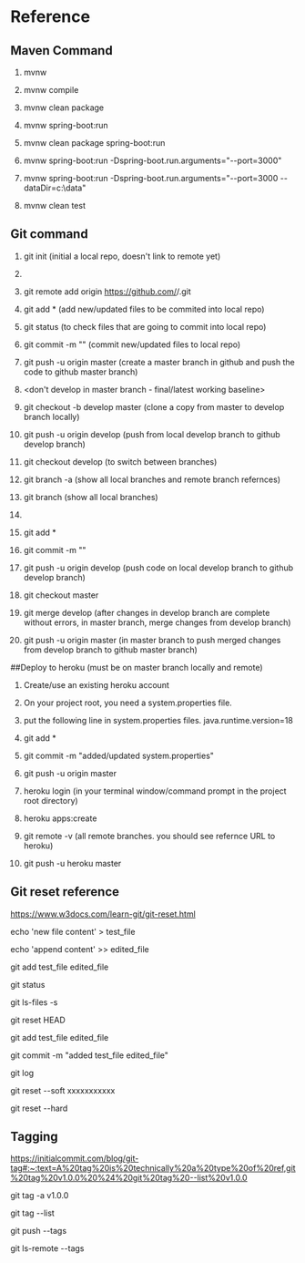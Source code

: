 # Reference

## Maven Command

1. mvnw

2. mvnw compile

3. mvnw clean package

4. mvnw spring-boot:run

5. mvnw clean package spring-boot:run

6. mvnw spring-boot:run -Dspring-boot.run.arguments="--port=3000"

7. mvnw spring-boot:run -Dspring-boot.run.arguments="--port=3000 --dataDir=c:\data"

8. mvnw clean test


## Git command

1. git init (initial a local repo, doesn't link to remote yet)

2. <create a git remote repo>

3. git remote add origin https://github.com/<username>/<reponame>.git

4. git add * (add new/updated files to be commited into local repo)

5. git status (to check files that are going to commit into local repo)

6. git commit -m "<commit message>" (commit new/updated files to local repo)

7. git push -u origin master (create a master branch in github and push the code to github master branch)

8. <don't develop in master branch - final/latest working baseline>

9. git checkout -b develop master (clone a copy from master to develop branch locally)

10. git push -u origin develop (push from local develop branch to github develop branch)

11. git checkout develop (to switch between branches)

12. git branch -a (show all local branches and remote branch refernces)

13. git branch (show all local branches)

14. <always develop in develop branch>

15. git add *

16. git commit -m "<commit changes>"

17. git push -u origin develop (push code on local develop branch to github develop branch)

18. git checkout master

19. git merge develop (after changes in develop branch are complete without errors, in master branch, merge changes from develop branch)

20. git push -u origin master (in master branch to push merged changes from develop branch to github master branch)

##Deploy to heroku (must be on master branch locally and remote)
1. Create/use an existing heroku account

2. On your project root, you need a system.properties file.

3. put the following line in system.properties files.
java.runtime.version=18

4. git add *

5. git commit -m "added/updated system.properties"

6. git push -u origin master

7. heroku login (in your terminal window/command prompt in the project root directory)

8. heroku apps:create

9. git remote -v (all remote branches. you should see refernce URL to heroku)

10. git push -u heroku master


## Git reset reference
https://www.w3docs.com/learn-git/git-reset.html

echo 'new file content' > test_file

echo 'append content' >> edited_file

git add test_file edited_file

git status

git ls-files -s

git reset HEAD

git add test_file edited_file

git commit -m "added test_file edited_file"

git log

git reset --soft xxxxxxxxxxx

git reset --hard

## Tagging
https://initialcommit.com/blog/git-tag#:~:text=A%20tag%20is%20technically%20a%20type%20of%20ref,git%20tag%20v1.0.0%20%24%20git%20tag%20--list%20v1.0.0

git tag -a v1.0.0

git tag --list

git push --tags

git ls-remote --tags